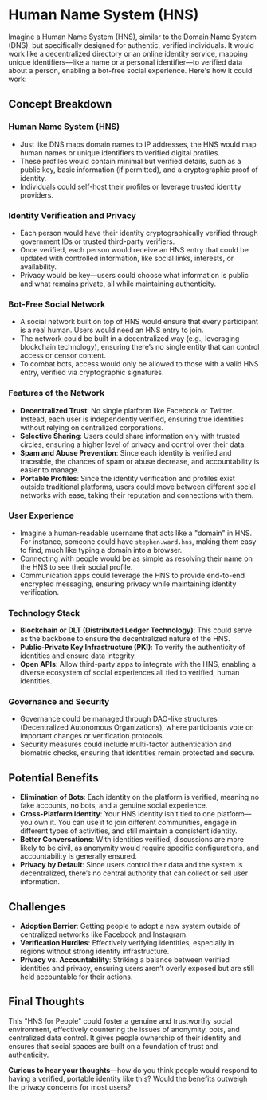# Human Name System (HNS)

Imagine a Human Name System (HNS), similar to the Domain Name System (DNS), but specifically designed for authentic, verified individuals. It would work like a decentralized directory or an online identity service, mapping unique identifiers—like a name or a personal identifier—to verified data about a person, enabling a bot-free social experience. Here's how it could work:

## Concept Breakdown

### Human Name System (HNS)

- Just like DNS maps domain names to IP addresses, the HNS would map human names or unique identifiers to verified digital profiles.
- These profiles would contain minimal but verified details, such as a public key, basic information (if permitted), and a cryptographic proof of identity.
- Individuals could self-host their profiles or leverage trusted identity providers.

### Identity Verification and Privacy

- Each person would have their identity cryptographically verified through government IDs or trusted third-party verifiers.
- Once verified, each person would receive an HNS entry that could be updated with controlled information, like social links, interests, or availability.
- Privacy would be key—users could choose what information is public and what remains private, all while maintaining authenticity.

### Bot-Free Social Network

- A social network built on top of HNS would ensure that every participant is a real human. Users would need an HNS entry to join.
- The network could be built in a decentralized way (e.g., leveraging blockchain technology), ensuring there’s no single entity that can control access or censor content.
- To combat bots, access would only be allowed to those with a valid HNS entry, verified via cryptographic signatures.

### Features of the Network

- **Decentralized Trust**: No single platform like Facebook or Twitter. Instead, each user is independently verified, ensuring true identities without relying on centralized corporations.
- **Selective Sharing**: Users could share information only with trusted circles, ensuring a higher level of privacy and control over their data.
- **Spam and Abuse Prevention**: Since each identity is verified and traceable, the chances of spam or abuse decrease, and accountability is easier to manage.
- **Portable Profiles**: Since the identity verification and profiles exist outside traditional platforms, users could move between different social networks with ease, taking their reputation and connections with them.

### User Experience

- Imagine a human-readable username that acts like a "domain" in HNS. For instance, someone could have `stephen.ward.hns`, making them easy to find, much like typing a domain into a browser.
- Connecting with people would be as simple as resolving their name on the HNS to see their social profile.
- Communication apps could leverage the HNS to provide end-to-end encrypted messaging, ensuring privacy while maintaining identity verification.

### Technology Stack

- **Blockchain or DLT (Distributed Ledger Technology)**: This could serve as the backbone to ensure the decentralized nature of the HNS.
- **Public-Private Key Infrastructure (PKI)**: To verify the authenticity of identities and ensure data integrity.
- **Open APIs**: Allow third-party apps to integrate with the HNS, enabling a diverse ecosystem of social experiences all tied to verified, human identities.

### Governance and Security

- Governance could be managed through DAO-like structures (Decentralized Autonomous Organizations), where participants vote on important changes or verification protocols.
- Security measures could include multi-factor authentication and biometric checks, ensuring that identities remain protected and secure.

## Potential Benefits

- **Elimination of Bots**: Each identity on the platform is verified, meaning no fake accounts, no bots, and a genuine social experience.
- **Cross-Platform Identity**: Your HNS identity isn’t tied to one platform—you own it. You can use it to join different communities, engage in different types of activities, and still maintain a consistent identity.
- **Better Conversations**: With identities verified, discussions are more likely to be civil, as anonymity would require specific configurations, and accountability is generally ensured.
- **Privacy by Default**: Since users control their data and the system is decentralized, there’s no central authority that can collect or sell user information.

## Challenges

- **Adoption Barrier**: Getting people to adopt a new system outside of centralized networks like Facebook and Instagram.
- **Verification Hurdles**: Effectively verifying identities, especially in regions without strong identity infrastructure.
- **Privacy vs. Accountability**: Striking a balance between verified identities and privacy, ensuring users aren’t overly exposed but are still held accountable for their actions.

## Final Thoughts

This "HNS for People" could foster a genuine and trustworthy social environment, effectively countering the issues of anonymity, bots, and centralized data control. It gives people ownership of their identity and ensures that social spaces are built on a foundation of trust and authenticity.

**Curious to hear your thoughts**—how do you think people would respond to having a verified, portable identity like this? Would the benefits outweigh the privacy concerns for most users?

